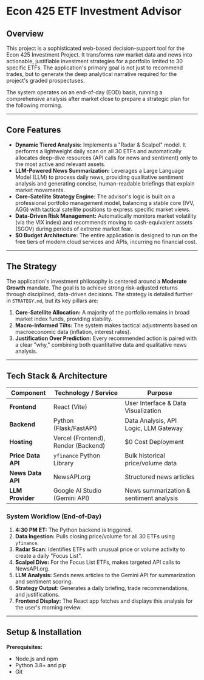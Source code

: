 # Econ 425 ETF Investment Advisor

## Overview

This project is a sophisticated web-based decision-support tool for the Econ 425 Investment Project. It transforms raw market data and news into actionable, justifiable investment strategies for a portfolio limited to 30 specific ETFs. The application's primary goal is not just to recommend trades, but to generate the deep analytical narrative required for the project's graded prospectuses.

The system operates on an end-of-day (EOD) basis, running a comprehensive analysis after market close to prepare a strategic plan for the following morning.

---

## Core Features

-   **Dynamic Tiered Analysis:** Implements a "Radar & Scalpel" model. It performs a lightweight daily scan on all 30 ETFs and automatically allocates deep-dive resources (API calls for news and sentiment) only to the most active and relevant assets.
-   **LLM-Powered News Summarization:** Leverages a Large Language Model (LLM) to process daily news, providing qualitative sentiment analysis and generating concise, human-readable briefings that explain market movements.
-   **Core-Satellite Strategy Engine:** The advisor's logic is built on a professional portfolio management model, balancing a stable core (IVV, AGG) with tactical satellite positions to express specific market views.
-   **Data-Driven Risk Management:** Automatically monitors market volatility (via the VIX index) and recommends moving to cash-equivalent assets (SGOV) during periods of extreme market fear.
-   **$0 Budget Architecture:** The entire application is designed to run on the free tiers of modern cloud services and APIs, incurring no financial cost.

---

## The Strategy

The application's investment philosophy is centered around a **Moderate Growth** mandate. The goal is to achieve strong risk-adjusted returns through disciplined, data-driven decisions. The strategy is detailed further in `STRATEGY.md`, but its key pillars are:

1.  **Core-Satellite Allocation:** A majority of the portfolio remains in broad market index funds, providing stability.
2.  **Macro-Informed Tilts:** The system makes tactical adjustments based on macroeconomic data (inflation, interest rates).
3.  **Justification Over Prediction:** Every recommended action is paired with a clear "why," combining both quantitative data and qualitative news analysis.

---

## Tech Stack & Architecture

| Component          | Technology / Service                      | Purpose                                |
| ------------------ | ----------------------------------------- | -------------------------------------- |
| **Frontend**       | React (Vite)                              | User Interface & Data Visualization    |
| **Backend**        | Python (Flask/FastAPI)                    | Data Analysis, API Logic, LLM Gateway  |
| **Hosting**        | Vercel (Frontend), Render (Backend)       | $0 Cost Deployment                     |
| **Price Data API** | `yfinance` Python Library                 | Bulk historical price/volume data      |
| **News Data API**  | NewsAPI.org                               | Structured news articles               |
| **LLM Provider**   | Google AI Studio (Gemini API)             | News summarization & sentiment analysis|

### System Workflow (End-of-Day)

1.  **4:30 PM ET:** The Python backend is triggered.
2.  **Data Ingestion:** Pulls closing price/volume for all 30 ETFs using `yfinance`.
3.  **Radar Scan:** Identifies ETFs with unusual price or volume activity to create a daily "Focus List".
4.  **Scalpel Dive:** For the Focus List ETFs, makes targeted API calls to NewsAPI.org.
5.  **LLM Analysis:** Sends news articles to the Gemini API for summarization and sentiment scoring.
6.  **Strategy Output:** Generates a daily briefing, trade recommendations, and justifications.
7.  **Frontend Display:** The React app fetches and displays this analysis for the user's morning review.

---

## Setup & Installation

**Prerequisites:**
-   Node.js and npm
-   Python 3.8+ and pip
-   Git